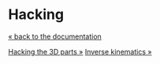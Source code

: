 # Hacking

[« back to the documentation](index.md)

[Hacking the 3D parts »](hacking_3d.md)
[Inverse kinematics »](hacking_kinematic.md)
